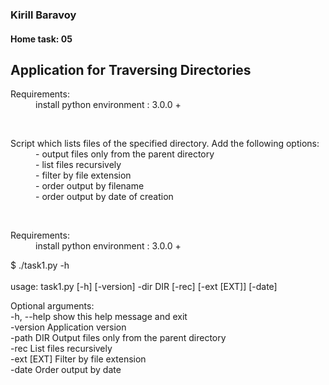 ### Kirill Baravoy

#### Home task: 05

## Application for Traversing Directories

<dl>
  <dt>Requirements:</dt>
  <dd>install python environment : 3.0.0 +</dd>
</dl>
<br>
<dl>
  <dt>Script which lists files of the specified directory. Add the following options:</dt>
  <dd> - output files only from the parent directory </dd>
  <dd> - list files recursively </dd>
  <dd> - filter by file extension </dd>
  <dd> - order output by filename </dd>
  <dd> - order output by date of creation </dd>
</dl>
<br>
<dl>
  <dt>Requirements:</dt>
  <dd>install python environment : 3.0.0 +</dd>
</dl>


$ ./task1.py -h <br>                    
usage: task1.py [-h] [-version] -dir DIR [-rec] [-ext [EXT]] [-date]<br>

Optional arguments:<br>
  -h, --help  show this help message and exit<br>
  -version    Application version<br>
  -path DIR    Output files only from the parent directory<br>
  -rec        List files recursively<br>
  -ext [EXT]  Filter by file extension<br>
  -date       Order output by date<br>


